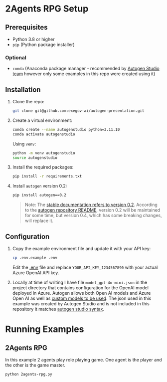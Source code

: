 # 2Agents RPG Setup

## Prerequisites

- Python 3.8 or higher
- `pip` (Python package installer)

### Optional
- `conda` (Anaconda package manager - recommended by [Autogen Studio team](https://autogen-studio.com/autogen-studio-ui) however only some examples in this repo were created using it)

## Installation

1. Clone the repo:

    ```sh
    git clone git@github.com:exegov-ai/autogen-presentation.git
    ```

2. Create a virtual environment:

    ```sh
    conda create --name autogenstudio python=3.11.10
    conda activate autogenstudio
    ```

    Using `venv`:

    ```sh
    python -m venv autogenstudio
    source autogenstudio
    ```
3. Install the required packages:

    ```sh
    pip install -r requirements.txt
    ```

4. Install `autogen` version 0.2:

    ```sh
    pip install autogen==0.2
    ```

    > Note: The [stable documentation refers to version 0.2](https://microsoft.github.io/autogen/0.2/). According to the [autogen repository README](https://github.com/microsoft/autogen), version 0.2 will be maintained for some time, but version 0.4, which has some breaking changes, will replace it.

## Configuration

1. Copy the example environment file and update it with your API key:

    ```sh
    cp .env.example .env
    ```

    Edit the [.env](http://_vscodecontentref_/0) file and replace `YOUR_API_KEY_1234567890` with your actual Azure OpenAI API key.

2. Locally at time of writing I have file `model_gpt-4o-mini.json` in the project directory that contains configuration for the OpenAI model deployed in Azure.
Autogen allows both Open AI models and Azure Open AI as well as [custom models to be used](https://microsoft.github.io/autogen/0.2/blog/2024/01/26/Custom-Models/). The json used in this example was created by Autogen Studio and is not included in this repository it matches [autogen studio syntax](https://microsoft.github.io/autogen/0.2/blog/2023/12/01/AutoGenStudio/).

# Running Examples

## 2Agents RPG

In this example 2 agents play role playing game. One agent is the player and the other is the game master.

```sh
python 2agents-rpg.py
```